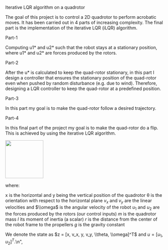 Iterative LQR algorithm on a quadrotor

The goal of this project is to control a 2D quadrotor to perform acrobatic moves. It has been carried out in 4 parts of increasing complexity. The final part is the implementation of the iterative LQR (iLQR) algorithm.

Part-1

Computing u1* and  u2* such that the robot stays at a stationary position, where u1* and u2* are forces produced by the rotors.

Part-2

After the u* is calculated to keep the quad-rotor stationary, in this part I design a controller that ensures the stationary position of the quad-rotor even when pushed by random disturbance (e.g. due to wind). Therefore, designing a LQR controller to keep the quad-rotor at a predefined position.

Part-3

In this part my goal is to make the quad-rotor follow a desired trajectory.

Part-4

In this final part of the project my goal is to make the quad-rotor do a flip. This is achieved by using the iterative LQR algorithm.

<img src="https://github.com/arjune123/iLQR-QuadDynamics/blob/master/quadrotor.png" width="120">

where:

x is the horizontal and y being the vertical position of the quadrotor
θ is the orientation with respect to the horizontal plane
$v_x$ and $v_y$ are the linear velocities and $\\omega$ is the angular velocity of the robot
$u_1$ and $u_2$ are the forces produced by the rotors (our control inputs)
$m$ is the quadrotor mass
$I$ its moment of inertia (a scalar)
$r$ is the distance from the center of the robot frame to the propellers
$g$ is the gravity constant

We denote the state as $z = [x, v_x, y, v_y, \\theta, \\omega]^T$ 
and $u = [u_1, u_2]^T$.\n",
